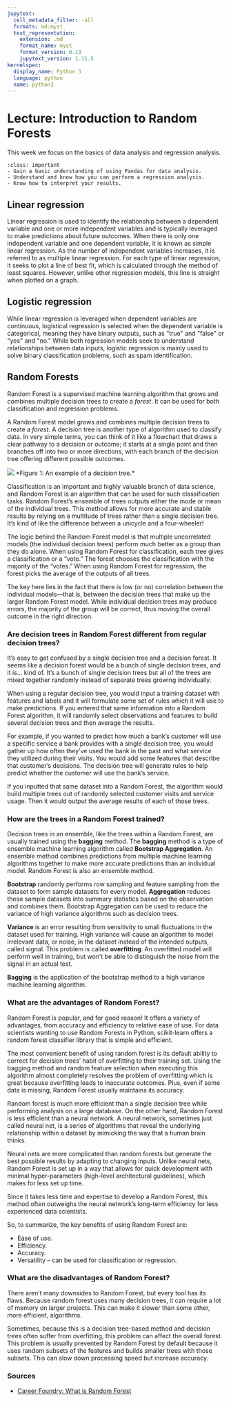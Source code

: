 ```yaml
---
jupytext:
  cell_metadata_filter: -all
  formats: md:myst
  text_representation:
    extension: .md
    format_name: myst
    format_version: 0.13
    jupytext_version: 1.11.5
kernelspec:
  display_name: Python 3
  language: python
  name: python3
---
```


# Lecture: Introduction to Random Forests

This week we focus on the basics of data analysis and regression analysis. 

`````{admonition} Learning objectives week 2
:class: important
- Gain a basic understanding of using Pandas for data analysis.
- Understand and know how you can perform a regression analysis. 
- Know how to interpret your results.
`````

## Linear regression
Linear regression is used to identify the relationship between a dependent variable and one or more independent variables and is typically leveraged to make predictions about future outcomes. When there is only one independent variable and one dependent variable, it is known as simple linear regression. As the number of independent variables increases, it is referred to as multiple linear regression. For each type of linear regression, it seeks to plot a line of best fit, which is calculated through the method of least squares. However, unlike other regression models, this line is straight when plotted on a graph.

## Logistic regression
While linear regression is leveraged when dependent variables are continuous, logistical regression is selected when the dependent variable is categorical, meaning they have binary outputs, such as "true" and "false" or "yes" and "no." While both regression models seek to understand relationships between data inputs, logistic regression is mainly used to solve binary classification problems, such as spam identification.

## Random Forests
Random Forest is a supervised machine learning algorithm that grows and combines multiple decision trees to create a *forest*. It can be used for both classification and regression problems. 

A Random Forest model grows and combines multiple decision trees to create a *forest*. A decision tree is another type of algorithm used to classify data. In very simple terms, you can think of it like a flowchart that draws a clear pathway to a decision or outcome; it starts at a single point and then branches off into two or more directions, with each branch of the decision tree offering different possible outcomes.

<img src="../_static/images/decision-tree-example-2-1.jpg" class="bg-primary mb-1">
*Figure 1: An example of a decision tree.*

Classification is an important and highly valuable branch of data science, and Random Forest is an algorithm that can be used for such classification tasks. Random Forest’s ensemble of trees outputs either the mode or mean of the individual trees. This method allows for more accurate and stable results by relying on a multitude of trees rather than a single decision tree. It’s kind of like the difference between a unicycle and a four-wheeler!

The logic behind the Random Forest model is that multiple uncorrelated models (the individual decision trees) perform much better as a group than they do alone. When using Random Forest for classification, each tree gives a classification or a “vote.” The forest chooses the classification with the majority of the “votes.” When using Random Forest for regression, the forest picks the average of the outputs of all trees.

The key here lies in the fact that there is low (or no) correlation between the individual models—that is, between the decision trees that make up the larger Random Forest model. While individual decision trees may produce errors, the majority of the group will be correct, thus moving the overall outcome in the right direction.

### Are decision trees in Random Forest different from regular decision trees?
It’s easy to get confused by a single decision tree and a decision forest. It seems like a decision forest would be a bunch of single decision trees, and it is… kind of. It’s a bunch of single decision trees but all of the trees are mixed together randomly instead of separate trees growing individually.

When using a regular decision tree, you would input a training dataset with features and labels and it will formulate some set of rules which it will use to make predictions. If you entered that same information into a Random Forest algorithm, it will randomly select observations and features to build several decision trees and then average the results.

For example, if you wanted to predict how much a bank’s customer will use a specific service a bank provides with a single decision tree, you would gather up how often they’ve used the bank in the past and what service they utilized during their visits. You would add some features that describe that customer’s decisions. The decision tree will generate rules to help predict whether the customer will use the bank’s service.

If you inputted that same dataset into a Random Forest, the algorithm would build multiple trees out of randomly selected customer visits and service usage. Then it would output the average results of each of those trees.

### How are the trees in a Random Forest trained?
Decision trees in an ensemble, like the trees within a Random Forest, are usually trained using the **bagging** method. The **bagging** method is a type of ensemble machine learning algorithm called **Bootstrap Aggregation**. An ensemble method combines predictions from multiple machine learning algorithms together to make more accurate predictions than an individual model. Random Forest is also an ensemble method.

**Bootstrap** randomly performs row sampling and feature sampling from the dataset to form sample datasets for every model. **Aggregation** reduces these sample datasets into summary statistics based on the observation and combines them. Bootstrap Aggregation can be used to reduce the variance of high variance algorithms such as decision trees.

**Variance** is an error resulting from sensitivity to small fluctuations in the dataset used for training. High variance will cause an algorithm to model irrelevant data, or noise, in the dataset instead of the intended outputs, called signal. This problem is called **overfitting**. An overfitted model will perform well in training, but won’t be able to distinguish the noise from the signal in an actual test.

**Bagging** is the application of the bootstrap method to a high variance machine learning algorithm.

### What are the advantages of Random Forest?
Random Forest is popular, and for good reason! It offers a variety of advantages, from accuracy and efficiency to relative ease of use. For data scientists wanting to use Random Forests in Python, scikit-learn offers a random forest classifier library that is simple and efficient.

The most convenient benefit of using random forest is its default ability to correct for decision trees’ habit of overfitting to their training set. Using the bagging method and random feature selection when executing this algorithm almost completely resolves the problem of overfitting which is great because overfitting leads to inaccurate outcomes. Plus, even if some data is missing, Random Forest usually maintains its accuracy.

Random forest is much more efficient than a single decision tree while performing analysis on a large database. On the other hand, Random Forest is less efficient than a neural network. A neural network, sometimes just called neural net, is a series of algorithms that reveal the underlying relationship within a dataset by mimicking the way that a human brain thinks.

Neural nets are more complicated than random forests but generate the best possible results by adapting to changing inputs. Unlike neural nets, Random Forest is set up in a way that allows for quick development with minimal hyper-parameters (high-level architectural guidelines), which makes for less set up time.

Since it takes less time and expertise to develop a Random Forest, this method often outweighs the neural network’s long-term efficiency for less experienced data scientists.

So, to summarize, the key benefits of using Random Forest are:

- Ease of use.
- Efficiency.
- Accuracy.
- Versatility – can be used for classification or regression.

### What are the disadvantages of Random Forest?
There aren’t many downsides to Random Forest, but every tool has its flaws. Because random forest uses many decision trees, it can require a lot of memory on larger projects. This can make it slower than some other, more efficient, algorithms.

Sometimes, because this is a decision tree-based method and decision trees often suffer from overfitting, this problem can affect the overall forest. This problem is usually prevented by Random Forest by default because it uses random subsets of the features and builds smaller trees with those subsets. This can slow down processing speed but increase accuracy.

### Sources

- [Career Foundry: What is Random Forest](https://careerfoundry.com/en/blog/data-analytics/what-is-random-forest/)